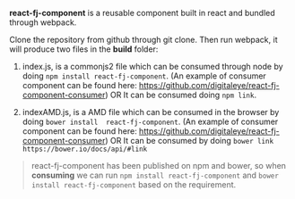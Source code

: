 **react-fj-component** is a reusable component built in react and bundled through webpack. 

Clone the repository from github through git clone. Then run webpack, it will produce two files in the **build** folder:
 
1. index.js, is a commonjs2 file which can be consumed through node by doing `npm install react-fj-component`.
(An example of consumer component can be found here: https://github.com/digitaleye/react-fj-component-consumer)
OR
It can be consumed doing `npm link`. 
	
2. indexAMD.js, is a AMD file which can be consumed in the browser by doing
`bower install  react-fj-component`. 
(An example of consumer component can be found here: https://github.com/digitaleye/react-fj-component-consumer)
OR 
It can be consumed by doing `bower link` `https://bower.io/docs/api/#link`

> react-fj-component has been published on npm and bower, so when **consuming** we can run `npm install react-fj-component` and `bower install react-fj-component` based on the requirement.


